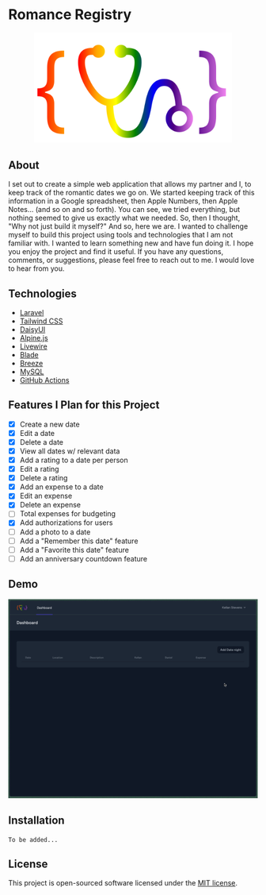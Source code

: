 # Romance Registry

<p style="text-align: center;">
    <img src="./app-logo.svg" width="400" alt="Project Logo">
</p>

## About

I set out to create a simple web application that allows my partner and I, to keep track of the romantic dates we go on. We started keeping track of this information in a Google spreadsheet, then Apple Numbers, then Apple Notes... (and so on and so forth).
You can see, we tried everything, but nothing seemed to give us exactly what we needed. So, then I thought, "Why not just build it myself?" And so, here we are.
I wanted to challenge myself to build this project using tools and technologies that I am not familiar with. I wanted to learn something new and have fun doing it.
I hope you enjoy the project and find it useful. If you have any questions, comments, or suggestions, please feel free to reach out to me. I would love to hear from you.

## Technologies

- [Laravel](https://laravel.com/)
- [Tailwind CSS](https://tailwindcss.com/)
- [DaisyUI](https://daisyui.com/)
- [Alpine.js](https://alpinejs.dev/)
- [Livewire](https://laravel-livewire.com/)
- [Blade](https://laravel.com/docs/8.x/blade)
- [Breeze](https://laravel.com/docs/8.x/starter-kits#laravel-breeze)
- [MySQL](https://www.mysql.com/)
- [GitHub Actions](https://github.com/features/actions)


## Features I Plan for this Project

- [x] Create a new date
- [x] Edit a date
- [x] Delete a date
- [x] View all dates w/ relevant data
- [x] Add a rating to a date per person
- [x] Edit a rating
- [x] Delete a rating
- [x] Add an expense to a date
- [x] Edit an expense
- [x] Delete an expense
- [ ] Total expenses for budgeting
- [x] Add authorizations for users
- [ ] Add a photo to a date
- [ ] Add a "Remember this date" feature
- [ ] Add a "Favorite this date" feature
- [ ] Add an anniversary countdown feature

## Demo

![](./demo.gif)

## Installation

```
To be added...
```

## License

This project is open-sourced software licensed under the [MIT license](https://opensource.org/licenses/MIT).
